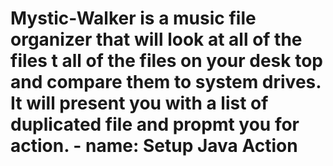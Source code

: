 # Mystic-Walker is a music file organizer that will look at all of the files t all of the files on your desk top and compare them to system drives. It will present you with a list of duplicated file and propmt you for action. - name: Setup Java Action
 
